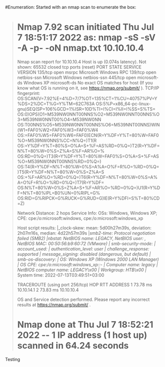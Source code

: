#Enumeration:
Started with an nmap scan to enumerate the box:

> # Nmap 7.92 scan initiated Thu Jul  7 18:51:17 2022 as: nmap -sS -sV -A -p- -oN nmap.txt 10.10.10.4
> Nmap scan report for 10.10.10.4
> Host is up (0.074s latency).
> Not shown: 65532 closed tcp ports (reset)
> PORT    STATE SERVICE      VERSION
> 135/tcp open  msrpc        Microsoft Windows RPC
> 139/tcp open  netbios-ssn  Microsoft Windows netbios-ssn
> 445/tcp open  microsoft-ds Windows XP microsoft-ds
> No exact OS matches for host (If you know what OS is running on it, see https://nmap.org/submit/ ).
> TCP/IP fingerprint:
> OS:SCAN(V=7.92%E=4%D=7/7%OT=135%CT=1%CU=40757%PV=Y%DS=2%DC=T%G=Y%TM=62C763A
> OS:5%P=x86_64-pc-linux-gnu)SEQ(SP=106%GCD=1%ISR=10D%TI=I%CI=I%II=I%SS=S%TS=
> OS:0)OPS(O1=M539NW0NNT00NNS%O2=M539NW0NNT00NNS%O3=M539NW0NNT00%O4=M539NW0NN
> OS:T00NNS%O5=M539NW0NNT00NNS%O6=M539NNT00NNS)WIN(W1=FAF0%W2=FAF0%W3=FAF0%W4
> OS:=FAF0%W5=FAF0%W6=FAF0)ECN(R=Y%DF=Y%T=80%W=FAF0%O=M539NW0NNS%CC=N%Q=)T1(R
> OS:=Y%DF=Y%T=80%S=O%A=S+%F=AS%RD=0%Q=)T2(R=Y%DF=N%T=80%W=0%S=Z%A=S%F=AR%O=%
> OS:RD=0%Q=)T3(R=Y%DF=Y%T=80%W=FAF0%S=O%A=S+%F=AS%O=M539NW0NNT00NNS%RD=0%Q=)
> OS:T4(R=Y%DF=N%T=80%W=0%S=A%A=O%F=R%O=%RD=0%Q=)T5(R=Y%DF=N%T=80%W=0%S=Z%A=S
> OS:+%F=AR%O=%RD=0%Q=)T6(R=Y%DF=N%T=80%W=0%S=A%A=O%F=R%O=%RD=0%Q=)T7(R=Y%DF=
> OS:N%T=80%W=0%S=Z%A=S+%F=AR%O=%RD=0%Q=)U1(R=Y%DF=N%T=80%IPL=B0%UN=0%RIPL=G%
> OS:RID=G%RIPCK=G%RUCK=G%RUD=G)IE(R=Y%DFI=S%T=80%CD=Z)
> 
> Network Distance: 2 hops
> Service Info: OSs: Windows, Windows XP; CPE: cpe:/o:microsoft:windows, cpe:/o:microsoft:windows_xp
>
> Host script results:
> |_clock-skew: mean: 5d00h27m39s, deviation: 2h07m16s, median: 4d22h57m39s
> |_smb2-time: Protocol negotiation failed (SMB2)
> |_nbstat: NetBIOS name: LEGACY, NetBIOS user: <unknown>, NetBIOS MAC: 00:50:56:b9:60:72 (VMware)
> | smb-security-mode: 
> |   account_used: <blank>
> |   authentication_level: user
> |   challenge_response: supported
> |_  message_signing: disabled (dangerous, but default)
> | smb-os-discovery: 
> |   OS: Windows XP (Windows 2000 LAN Manager)
> |   OS CPE: cpe:/o:microsoft:windows_xp::-
> |   Computer name: legacy
> |   NetBIOS computer name: LEGACY\x00
> |   Workgroup: HTB\x00
> |_  System time: 2022-07-13T03:49:51+03:00
>
> TRACEROUTE (using port 256/tcp)
> HOP RTT      ADDRESS
> 1   73.78 ms 10.10.14.1
> 2   73.83 ms 10.10.10.4
>
> OS and Service detection performed. Please report any incorrect results at https://nmap.org/submit/ .
> # Nmap done at Thu Jul  7 18:52:21 2022 -- 1 IP address (1 host up) scanned in 64.24 seconds


Testing